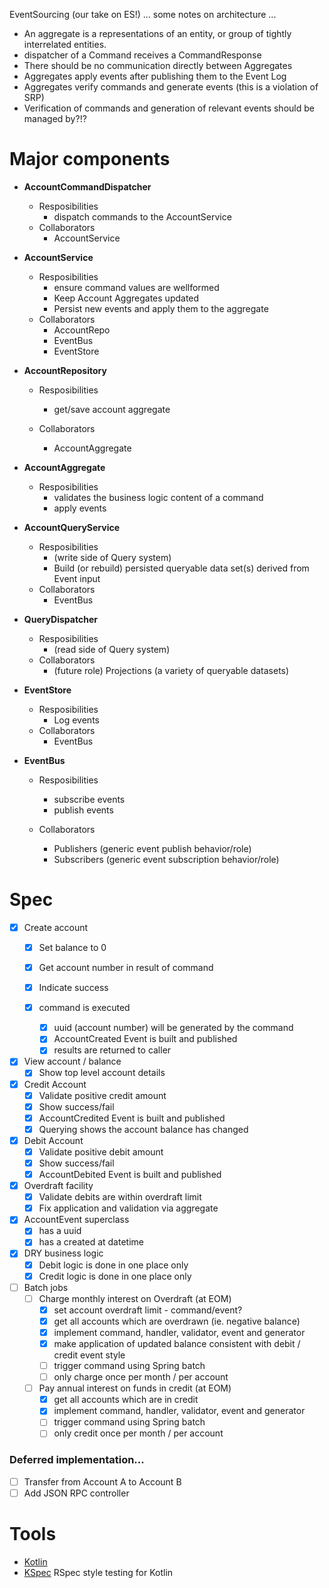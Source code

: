 EventSourcing (our take on ES!) ... some notes on architecture ...

- An aggregate is a representations of an entity, or group of tightly interrelated entities.
- dispatcher of a Command receives a CommandResponse<T>
- There should be no communication directly between Aggregates
- Aggregates apply events after publishing them to the Event Log
- Aggregates verify commands and generate events (this is a violation of SRP)
- Verification of commands and generation of relevant events should be managed by?!?

# Major components

- **AccountCommandDispatcher**
    - Resposibilities
        - dispatch commands to the AccountService
    - Collaborators
        - AccountService

- **AccountService**
    - Resposibilities
        - ensure command values are wellformed
        - Keep Account Aggregates updated
        - Persist new events and apply them to the aggregate
    - Collaborators
        - AccountRepo
        - EventBus
        - EventStore

- **AccountRepository**
    - Resposibilities
        - get/save account aggregate

    - Collaborators
        - AccountAggregate

- **AccountAggregate**
    - Resposibilities
        - validates the business logic content of a command
        - apply events

- **AccountQueryService**
    - Resposibilities
        - (write side of Query system)
        - Build (or rebuild) persisted queryable data set(s) derived from Event input
    - Collaborators
        - EventBus

- **QueryDispatcher**
    - Resposibilities
        - (read side of Query system)
    - Collaborators
        - (future role) Projections (a variety of queryable datasets)

- **EventStore**
    - Resposibilities
        - Log events
    - Collaborators
        - EventBus

- **EventBus**
    - Resposibilities
        - subscribe events
        - publish events

    - Collaborators
        - Publishers (generic event publish behavior/role)
        - Subscribers (generic event subscription behavior/role)

# Spec

- [x] Create account
    - [x] Set balance to 0
    - [x] Get account number in result of command
    - [x] Indicate success

    - [x] command is executed
        - [x] uuid (account number) will be generated by the command
        - [x] AccountCreated Event is built and published
        - [x] results are returned to caller

- [x] View account / balance
    - [x] Show top level account details

- [x] Credit Account
    - [x] Validate positive credit amount
    - [x] Show success/fail
    - [x] AccountCredited Event is built and published
    - [x] Querying shows the account balance has changed

- [x] Debit Account
    - [x] Validate positive debit amount
    - [x] Show success/fail
    - [x] AccountDebited Event is built and published

- [x] Overdraft facility
    - [x] Validate debits are within overdraft limit
    - [x] Fix application and validation via aggregate

- [x] AccountEvent superclass
    - [x] has a uuid
    - [x] has a created at datetime

- [x] DRY business logic
    - [x] Debit logic is done in one place only
    - [x] Credit logic is done in one place only

- [ ] Batch jobs
    - [ ] Charge monthly interest on Overdraft (at EOM)
        - [x] set account overdraft limit - command/event?
        - [x] get all accounts which are overdrawn (ie. negative balance)
        - [x] implement command, handler, validator, event and generator
        - [x] make application of updated balance consistent with debit / credit event style
        - [ ] trigger command using Spring batch
        - [ ] only charge once per month / per account
    - [ ] Pay annual interest on funds in credit (at EOM)
        - [x] get all accounts which are in credit
        - [x] implement command, handler, validator, event and generator
        - [ ] trigger command using Spring batch
        - [ ] only credit once per month / per account

### Deferred implementation...

- [ ] Transfer from Account A to Account B
- [ ] Add JSON RPC controller

# Tools

- [Kotlin](https://kotlinlang.org)
- [KSpec](https://github.com/dam5s/kspec) RSpec style testing for Kotlin
